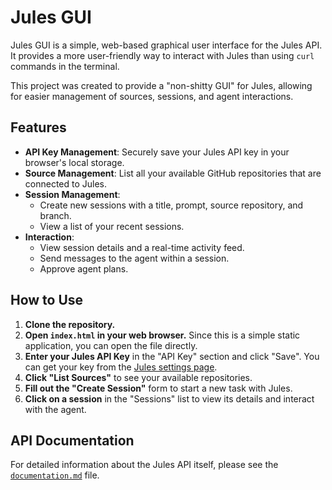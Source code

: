 # Jules GUI

Jules GUI is a simple, web-based graphical user interface for the Jules API. It provides a more user-friendly way to interact with Jules than using `curl` commands in the terminal.

This project was created to provide a "non-shitty GUI" for Jules, allowing for easier management of sources, sessions, and agent interactions.

## Features

*   **API Key Management**: Securely save your Jules API key in your browser's local storage.
*   **Source Management**: List all your available GitHub repositories that are connected to Jules.
*   **Session Management**:
    *   Create new sessions with a title, prompt, source repository, and branch.
    *   View a list of your recent sessions.
*   **Interaction**:
    *   View session details and a real-time activity feed.
    *   Send messages to the agent within a session.
    *   Approve agent plans.

## How to Use

1.  **Clone the repository.**
2.  **Open `index.html` in your web browser.** Since this is a simple static application, you can open the file directly.
3.  **Enter your Jules API Key** in the "API Key" section and click "Save". You can get your key from the [Jules settings page](https://jules.google.com/settings#api).
4.  **Click "List Sources"** to see your available repositories.
5.  **Fill out the "Create Session"** form to start a new task with Jules.
6.  **Click on a session** in the "Sessions" list to view its details and interact with the agent.

## API Documentation

For detailed information about the Jules API itself, please see the [`documentation.md`](./documentation.md) file.